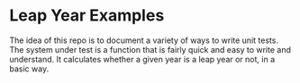 Leap Year Examples
==================

The idea of this repo is to document a variety of ways to write unit tests. The system under test is a function that is fairly quick and easy to write and understand. It calculates whether a given year is a leap year or not, in a basic way. 

